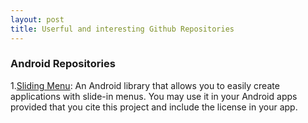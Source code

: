 ```yaml
---
layout: post
title: Userful and interesting Github Repositories
---
```


### Android Repositories
1.[Sliding Menu](https://github.com/jfeinstein10/SlidingMenu): An Android library that allows you to easily create applications with slide-in menus. You may use it in your Android apps provided that you cite this project and include the license in your app.
